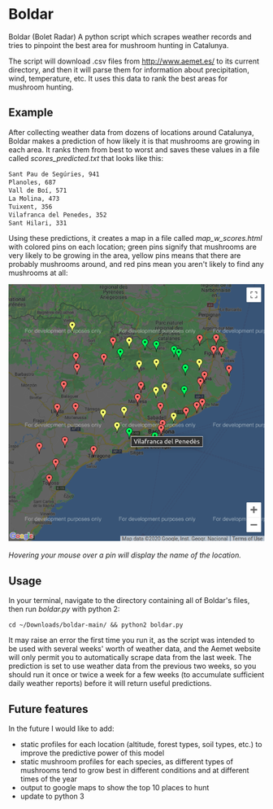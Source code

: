 # Boldar
Boldar (Bolet Radar) A python script which scrapes weather records and tries to pinpoint the best area for mushroom hunting in Catalunya.

The script will download .csv files from http://www.aemet.es/ to its current directory, and then it will parse them for information about precipitation, wind, temperature, etc. It uses this data to rank the best areas for mushroom hunting.

## Example

After collecting weather data from dozens of locations around Catalunya, Boldar makes a prediction of how likely it is that mushrooms are growing in each area. It ranks them from best to worst and saves these values in a file called _scores_predicted.txt_ that looks like this:

```
Sant Pau de Segúries, 941
Planoles, 687
Vall de Boí, 571
La Molina, 473
Tuixent, 356
Vilafranca del Penedes, 352
Sant Hilari, 331
```

Using these predictions, it creates a map in a file called _map_w_scores.html_ with colored pins on each location; green pins signify that mushrooms are very likely to be growing in the area, yellow pins means that there are probably mushrooms around, and red pins mean you aren't likely to find any mushrooms at all: 

![Example of boldar prediction map](https://github.com/willblev/boldar/blob/main/map_w_scores.png?raw=true)

_Hovering your mouse over a pin will display the name of the location._

## Usage

In your terminal, navigate to the directory containing all of Boldar's files, then run _boldar.py_ with python 2:
```
cd ~/Downloads/boldar-main/ && python2 boldar.py
```

It may raise an error the first time you run it, as the script was intended to be used with several weeks' worth of weather data, and the Aemet website will only permit you to automatically scrape data from the last week. The prediction is set to use weather data from the previous two weeks, so you should run it once or twice a week for a few weeks (to accumulate sufficient daily weather reports) before it will return useful predictions.


## Future features

In the future I would like to add:

- static profiles for each location (altitude, forest types, soil types, etc.) to improve the predictive power of this model
- static mushroom profiles for each species, as different types of mushrooms tend to grow best in different conditions and at different times of the year
- output to google maps to show the top 10 places to hunt
- update to python 3
